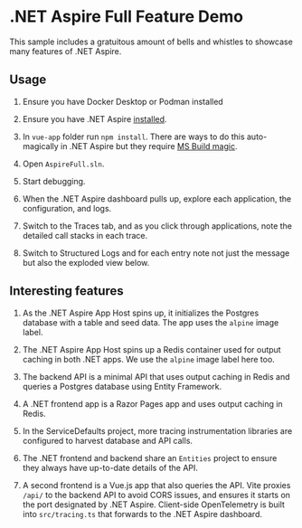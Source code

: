 .NET Aspire Full Feature Demo
=============================

This sample includes a gratuitous amount of bells and whistles to showcase many features of .NET Aspire.


Usage
-----

1. Ensure you have Docker Desktop or Podman installed

2. Ensure you have .NET Aspire [installed](https://learn.microsoft.com/en-us/dotnet/aspire/fundamentals/setup-tooling).

3. In `vue-app` folder run `npm install`.  There are ways to do this auto-magically in .NET Aspire but they require [MS Build magic](https://learn.microsoft.com/en-us/dotnet/aspire/get-started/build-aspire-apps-with-nodejs#explore-the-app-host).

4. Open `AspireFull.sln`.

5. Start debugging.

6. When the .NET Aspire dashboard pulls up, explore each application, the configuration, and logs.

7. Switch to the Traces tab, and as you click through applications, note the detailed call stacks in each trace.

8. Switch to Structured Logs and for each entry note not just the message but also the exploded view below.


Interesting features
--------------------

1. As the .NET Aspire App Host spins up, it initializes the Postgres database with a table and seed data.  The app uses the `alpine` image label.

2. The .NET Aspire App Host spins up a Redis container used for output caching in both .NET apps.  We use the `alpine` image label here too.

3. The backend API is a minimal API that uses output caching in Redis and queries a Postgres database using Entity Framework.

4. A .NET frontend app is a Razor Pages app and uses output caching in Redis.

5. In the ServiceDefaults project, more tracing instrumentation libraries are configured to harvest database and API calls.

6. The .NET frontend and backend share an `Entities` project to ensure they always have up-to-date details of the API.

7. A second frontend is a Vue.js app that also queries the API.  Vite proxies `/api/` to the backend API to avoid CORS issues, and ensures it starts on the port designated by .NET Aspire.  Client-side OpenTelemetry is built into `src/tracing.ts` that forwards to the .NET Aspire dashboard.
